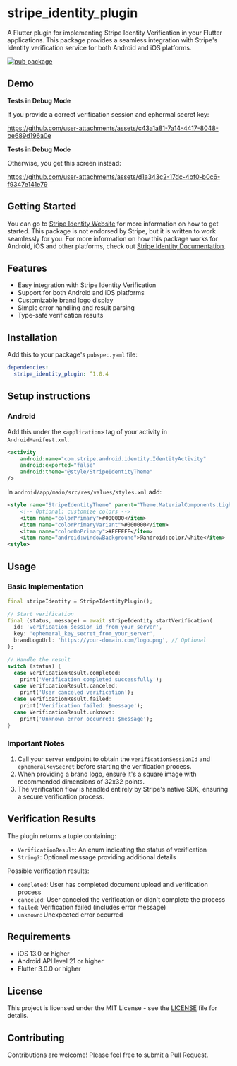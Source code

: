 # stripe_identity_plugin

A Flutter plugin for implementing Stripe Identity Verification in your Flutter applications. This package provides a seamless integration with Stripe's Identity verification service for both Android and iOS platforms.

[![pub package](https://img.shields.io/pub/v/stripe_identity_plugin.svg)](https://pub.dev/packages/stripe_identity_plugin)

## Demo

**Tests in Debug Mode**

If you provide a correct verification session and ephermal secret key:

https://github.com/user-attachments/assets/c43a1a81-7a14-4417-8048-be689d196a0e

**Tests in Debug Mode**

Otherwise, you get this screen instead:

https://github.com/user-attachments/assets/d1a343c2-17dc-4bf0-b0c6-f9347e141e79

## Getting Started

You can go to [Stripe Identity Website](https://stripe.com/identity) for more information on how to get started.
This package is not endorsed by Stripe, but it is written to work seamlessly for you. For more information on how this package works for Android, iOS and other platforms, check out [Stripe Identity Documentation](https://docs.stripe.com/identity).

## Features

- Easy integration with Stripe Identity Verification
- Support for both Android and iOS platforms
- Customizable brand logo display
- Simple error handling and result parsing
- Type-safe verification results

## Installation

Add this to your package's `pubspec.yaml` file:

```yaml
dependencies:
  stripe_identity_plugin: ^1.0.4
```

## Setup instructions

### Android

Add this under the `<application>` tag of your activity in `AndroidManifest.xml`.

```xml
<activity
	android:name="com.stripe.android.identity.IdentityActivity"
	android:exported="false"
	android:theme="@style/StripeIdentityTheme"
/>
```

In `android/app/main/src/res/values/styles.xml` add:

```xml
<style name="StripeIdentityTheme" parent="Theme.MaterialComponents.Light.NoActionBar">
	<!-- Optional: customize colors -->
	<item name="colorPrimary">#000000</item>
	<item name="colorPrimaryVariant">#000000</item>
	<item name="colorOnPrimary">#FFFFFF</item>
	<item name="android:windowBackground">@android:color/white</item>
<style>
```

## Usage

### Basic Implementation

```dart
final stripeIdentity = StripeIdentityPlugin();

// Start verification
final (status, message) = await stripeIdentity.startVerification(
  id: 'verification_session_id_from_your_server',
  key: 'ephemeral_key_secret_from_your_server',
  brandLogoUrl: 'https://your-domain.com/logo.png', // Optional
);

// Handle the result
switch (status) {
  case VerificationResult.completed:
    print('Verification completed successfully');
  case VerificationResult.canceled:
    print('User canceled verification');
  case VerificationResult.failed:
    print('Verification failed: $message');
  case VerificationResult.unknown:
    print('Unknown error occurred: $message');
}
```

### Important Notes

1. Call your server endpoint to obtain the `verificationSessionId` and `ephemeralKeySecret` before starting the verification process.
2. When providing a brand logo, ensure it's a square image with recommended dimensions of 32x32 points.
3. The verification flow is handled entirely by Stripe's native SDK, ensuring a secure verification process.

## Verification Results

The plugin returns a tuple containing:

- `VerificationResult`: An enum indicating the status of verification
- `String?`: Optional message providing additional details

Possible verification results:

- `completed`: User has completed document upload and verification process
- `canceled`: User canceled the verification or didn't complete the process
- `failed`: Verification failed (includes error message)
- `unknown`: Unexpected error occurred

## Requirements

- iOS 13.0 or higher
- Android API level 21 or higher
- Flutter 3.0.0 or higher

## License

This project is licensed under the MIT License - see the [LICENSE](LICENSE) file for details.

## Contributing

Contributions are welcome! Please feel free to submit a Pull Request.
